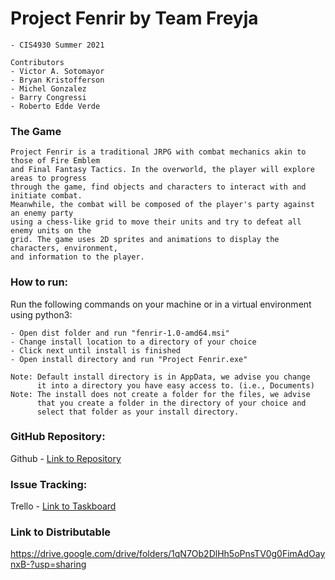 # Project Fenrir by Team Freyja
	- CIS4930 Summer 2021
	
	Contributors
	- Victor A. Sotomayor
	- Bryan Kristofferson
	- Michel Gonzalez
	- Barry Congressi
	- Roberto Edde Verde
	
### The Game
	Project Fenrir is a traditional JRPG with combat mechanics akin to those of Fire Emblem
	and Final Fantasy Tactics. In the overworld, the player will explore areas to progress
	through the game, find objects and characters to interact with and initiate combat.
	Meanwhile, the combat will be composed of the player's party against an enemy party
	using a chess-like grid to move their units and try to defeat all enemy units on the
	grid. The game uses 2D sprites and animations to display the characters, environment,
	and information to the player.
	
### How to run:
	
Run the following commands on your machine or in a virtual environment using python3:

	- Open dist folder and run "fenrir-1.0-amd64.msi"
	- Change install location to a directory of your choice
	- Click next until install is finished
	- Open install directory and run "Project Fenrir.exe"
	
	Note: Default install directory is in AppData, we advise you change
		  it into a directory you have easy access to. (i.e., Documents)
	Note: The install does not create a folder for the files, we advise
		  that you create a folder in the directory of your choice and
		  select that folder as your install directory.
		
### GitHub Repository:

Github - [Link to Repository](https://github.com/Mgonzalez-droid/Project-Fenrir)
	
### Issue Tracking:

Trello - [Link to Taskboard](https://trello.com/invite/b/pMsEE5Pa/c4f2f2cce09ad5ea0dd376af2f40d3e4/taskboard)

### Link to Distributable

https://drive.google.com/drive/folders/1qN7Ob2DlHh5oPnsTV0g0FimAdOaynxB-?usp=sharing

